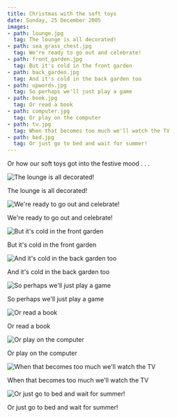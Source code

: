 ```yaml
---
title: Christmas with the soft toys
date: Sunday, 25 December 2005
images:
- path: lounge.jpg
  tag: The lounge is all decorated!
- path: sea_grass_chest.jpg
  tag: We're ready to go out and celebrate!
- path: front_garden.jpg
  tag: But it's cold in the front garden
- path: back_garden.jpg
  tag: And it's cold in the back garden too
- path: upwords.jpg
  tag: So perhaps we'll just play a game
- path: book.jpg
  tag: Or read a book
- path: computer.jpg
  tag: Or play on the computer
- path: tv.jpg
  tag: When that becomes too much we'll watch the TV
- path: bed.jpg
  tag: Or just go to bed and wait for summer!
---
```

Or how our soft toys got into the festive mood . . .

![The lounge is all decorated!](lounge.jpg)

The lounge is all decorated!

![We're ready to go out and celebrate!](sea_grass_chest.jpg)

We're ready to go out and celebrate!

![But it's cold in the front garden](front_garden.jpg)

But it's cold in the front garden

![And it's cold in the back garden too](back_garden.jpg)

And it's cold in the back garden too

![So perhaps we'll just play a game](upwords.jpg)

So perhaps we'll just play a game

![Or read a book](book.jpg)

Or read a book

![Or play on the computer](computer.jpg)

Or play on the computer

![When that becomes too much we'll watch the TV](tv.jpg)

When that becomes too much we'll watch the TV

![Or just go to bed and wait for summer!](bed.jpg)

Or just go to bed and wait for summer!
